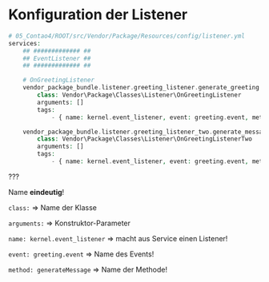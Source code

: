 # Konfiguration der Listener

```php
# 05_Contao4/ROOT/src/Vendor/Package/Resources/config/listener.yml
services:
    ## ############# ##
    ## EventListener ##
    ## ############# ##

    # OnGreetingListener
    vendor_package_bundle.listener.greeting_listener.generate_greeting:
        class: Vendor\Package\Classes\Listener\OnGreetingListener
        arguments: []
        tags:
            - { name: kernel.event_listener, event: greeting.event, method: generateGreeting }

    vendor_package_bundle.listener.greeting_listener_two.generate_message:
        class: Vendor\Package\Classes\Listener\OnGreetingListenerTwo
        arguments: []
        tags:
            - { name: kernel.event_listener, event: greeting.event, method: generateMessage }
```

???

Name __eindeutig__!

`class:` => Name der Klasse

`arguments:` => Konstruktor-Parameter

`name: kernel.event_listener`  => macht aus Service einen Listener!

`event: greeting.event` => Name des Events!

`method: generateMessage` => Name der Methode!